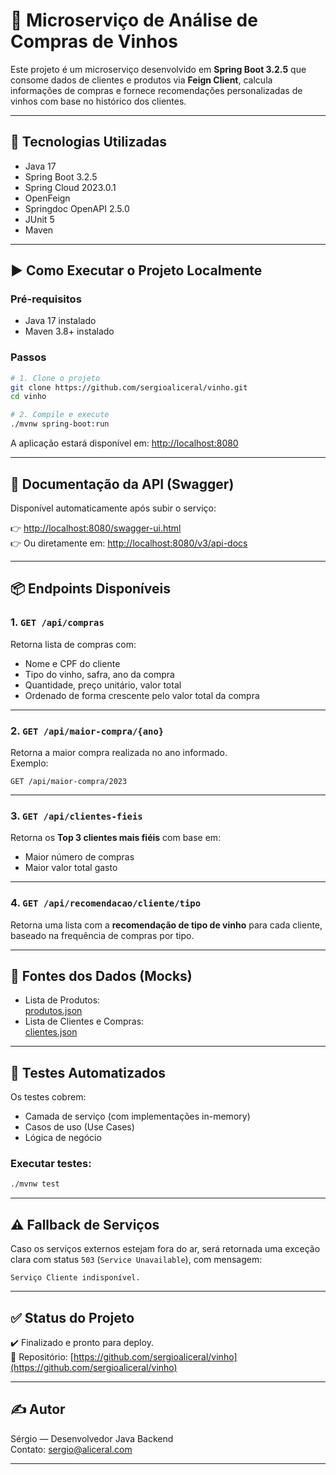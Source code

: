 # 🍷 Microserviço de Análise de Compras de Vinhos

Este projeto é um microserviço desenvolvido em **Spring Boot 3.2.5** que consome dados de clientes e produtos via **Feign Client**, calcula informações de compras e fornece recomendações personalizadas de vinhos com base no histórico dos clientes.

---

## 🔧 Tecnologias Utilizadas

- Java 17
- Spring Boot 3.2.5
- Spring Cloud 2023.0.1
- OpenFeign
- Springdoc OpenAPI 2.5.0
- JUnit 5
- Maven

---

## ▶️ Como Executar o Projeto Localmente

### Pré-requisitos

- Java 17 instalado
- Maven 3.8+ instalado

### Passos

```bash
# 1. Clone o projeto
git clone https://github.com/sergioaliceral/vinho.git
cd vinho

# 2. Compile e execute
./mvnw spring-boot:run
```

A aplicação estará disponível em: [http://localhost:8080](http://localhost:8080)

---

## 📘 Documentação da API (Swagger)

Disponível automaticamente após subir o serviço:

👉 [http://localhost:8080/swagger-ui.html](http://localhost:8080/swagger-ui.html)  
👉 Ou diretamente em: [http://localhost:8080/v3/api-docs](http://localhost:8080/v3/api-docs)

---

## 📦 Endpoints Disponíveis

### 1. `GET /api/compras`

Retorna lista de compras com:

- Nome e CPF do cliente
- Tipo do vinho, safra, ano da compra
- Quantidade, preço unitário, valor total  
- Ordenado de forma crescente pelo valor total da compra

---

### 2. `GET /api/maior-compra/{ano}`

Retorna a maior compra realizada no ano informado.  
Exemplo:  
```http
GET /api/maior-compra/2023
```

---

### 3. `GET /api/clientes-fieis`

Retorna os **Top 3 clientes mais fiéis** com base em:

- Maior número de compras
- Maior valor total gasto

---

### 4. `GET /api/recomendacao/cliente/tipo`

Retorna uma lista com a **recomendação de tipo de vinho** para cada cliente, baseado na frequência de compras por tipo.

---

## 🔗 Fontes dos Dados (Mocks)

- Lista de Produtos:  
  [produtos.json](https://rgr3viiqdl8sikgv.public.blob.vercel-storage.com/produtos-mnboX5IPl6VgG390FECTKqHsD9SkLS.json)
- Lista de Clientes e Compras:  
  [clientes.json](https://rgr3viiqdl8sikgv.public.blob.vercel-storage.com/clientes-Vz1U6aR3GTsjb3W8BRJhcNKmA81pVh.json)

---

## 🧪 Testes Automatizados

Os testes cobrem:

- Camada de serviço (com implementações in-memory)
- Casos de uso (Use Cases)
- Lógica de negócio

### Executar testes:

```bash
./mvnw test
```

---

## ⚠️ Fallback de Serviços

Caso os serviços externos estejam fora do ar, será retornada uma exceção clara com status `503` (`Service Unavailable`), com mensagem:

```
Serviço Cliente indisponível.
```

---

## ✅ Status do Projeto

✔️ Finalizado e pronto para deploy.  
📂 Repositório: [https://github.com/sergioaliceral/vinho](https://github.com/sergioaliceral/vinho)

---

## ✍️ Autor

Sérgio — Desenvolvedor Java Backend  
Contato: [sergio@aliceral.com](mailto:sergio@aliceral.com)

---
